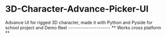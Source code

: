 # 3D-Character-Advance-Picker-UI

Advance UI for rigged 3D character, made it with Python and Pyside for school project and Demo Reel ---------------------
** Works cross platform **
